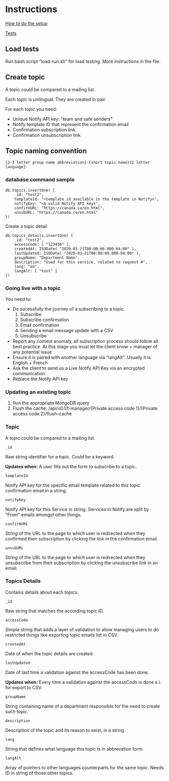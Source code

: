 # Instructions

[How to do the setup](setup.md)

[Tests](https://github.com/ServiceCanada/x-notify/tree/master/test)

## Load tests

Run bash script "load-run.sh" for load testing. More instructions in the file.

## Create topic

A topic could be compared to a mailing list.

Each topic is unilingual. They are created in pair.

For each topic you need:
* Unique Notify API key: "team and safe senders"
* Notify template ID that represent the confirmation email
* Confirmation subscription link
* Confirmation unsubscription link


## Topic naming convention

`{2-3 letter group name abbreviation}-{short topic name}{2 letter language}`

### database command sample

```
db.topics.insertOne( {
    _id: "test2",
    templateId: "<template id available in the template in Notify>",
    notifyKey: "<A valid Notify API key>",
    confirmURL: "https://canada.ca/en.html",
    unsubURL: "https://canada.ca/en.html"
})
```

Create a topic detail

```
db.topics_details.insertOne( {
    _id: "test2",
    accessCode: [ "123456" ],
	createdAt: ISODate( "2020-03-21T00:00:00.000-04:00" ),
	lastUpdated: ISODate( "2020-03-21T00:00:00.000-04:00" ),
	groupName: "Department Name",
	description: "Used for this service, related to request #",
	lang: "en",
	langAlt: [ "test" ]
})
```

### Going live with a topic

You need to:
* Do sucessfully the journey of a subscribing to a topic.
	1. Subscribe
	2. Subscribe confirmation
	3. Email confirmation
	4. Sending a email message update with a CSV
	5. Unsubscribe
* Report any content anomaly, all subscription process should follow all best practice. At this stage you must let the client know + manager of any potential issue
* Ensure it is paired with another language via "langAlt". Usually it is English + French
* Ask the client to send us a Live Notify API Key via an encrypted communication
* Replace the Notify API key

### Updating an existing topic

1. Run the appropriate MongoDB query
2. Flush the cache: /api/v0.1/t-manager/{Private access code 1}/{Private access code 2}/flush-cache

### Topic

A topic could be compared to a mailing list.

`_id`

Raw string identifier for a topic. Could be a keyword.

**Updates when:** A user fills out the form to subscribe to a topic.

`templateId`

Notify API key for the specific email template related to this topic confirmation email in a string.

`notifyKey`

Notify API key for this Service in string. Services in Notify are split by "From" emails amongst other things.

`confirmURL`

String of the URL to the page to which user is redirected when they confirmed their subscription by clicking the link in the confirmation email.

`unsubURL`

String of the URL to the page to which user is redirected when they unsubscribe from their subscription by clicking the unsubscribe link in an email.


### Topics Details

Contains details about each topics.

`_id`

Raw string that matches the according topic ID.

`accessCode`

Simple string that adds a layer of validation to allow managing users to do restricted things like exporting topic emails list in CSV.

`createdAt`

Date of when the topic details are created.

`lastUpdated`

Date of last time a validation against the accessCode has been done.

**Updates when:** Every time a validation against the accessCode is done e.i. for export to CSV.

`groupName`

String containing name of a department responsible for the need to create such topic.

`description`

Description of the topic and its reason to exist, in a string.

`lang`

String that defines what language this topic is in abbrevation form.

`langAlt`

Array of pointers to other languages counterparts for the same topic. Needs ID in string of those other topics.

